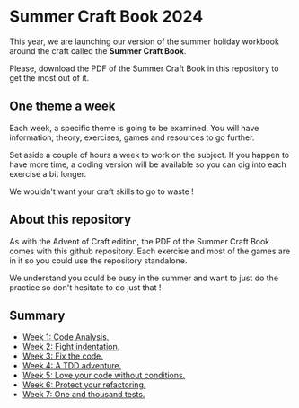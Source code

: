 # Summer Craft Book 2024

This year, we are launching our version of the summer holiday workbook around the craft called the **Summer Craft Book**.

Please, download the PDF of the Summer Craft Book in this repository to get the most out of it.

## One theme a week

Each week, a specific theme is going to be examined. You will have information, theory,  exercises, games and resources to go further. 

Set aside a couple of hours a week to work on the subject. If you happen to have more time, a coding version will be available so you can dig into each exercise a bit longer.

We wouldn't want your craft skills to go to waste !

## About this repository

As with the Advent of Craft edition, the PDF of the Summer Craft Book comes with this github repository. Each exercise and most of the games are in it so you could use the repository standalone.

We understand you could be busy in the summer and want to just do the practice so don't hesitate to do just that !

## Summary
- [Week 1: Code Analysis.](01-code-analysis/)
- [Week 2: Fight indentation.](docs/exercise/week02)
- [Week 3: Fix the code.](docs/exercise/week03)
- [Week 4: A TDD adventure.](docs/exercise/week04)
- [Week 5: Love your code without conditions.](docs/exercise/week05)
- [Week 6: Protect your refactoring.](docs/exercise/week06)
- [Week 7: One and thousand tests.](docs/exercise/week07)
